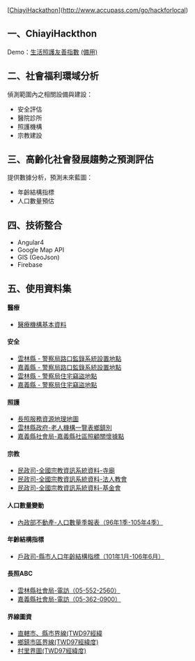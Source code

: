[[ChiayiHackathon](http://i.imgur.com/EBGyKFv.jpg)](http://www.accupass.com/go/hackforlocal)
  
## 一、ChiayiHackthon
Demo：[生活照護友善指數](https://chiayi-ht.robby570.tw/)
[(備用)](https://gmap-1499610594295.firebaseapp.com/)
  
## 二、社會福利環域分析
偵測範圍內之相關設備與建設：
+ 安全評估
+ 醫院診所
+ 照護機構
+ 宗教建設
  
## 三、高齡化社會發展趨勢之預測評估
提供數據分析，預測未來藍圖：
+ 年齡結構指標
+ 人口數量預估
  
## 四、技術整合
+ Angular4
+ Google Map API
+ GIS (GeoJson)
+ Firebase
  
## 五、使用資料集
#### 醫療
+ [醫療機構基本資料](http://data.gov.tw/node/15393)
  
#### 安全
+ [雲林縣 - 警察局路口監錄系統設置地點](http://data.gov.tw/node/37536)
+ [嘉義縣 - 警察局路口監錄系統設置地點](http://data.gov.tw/node/27066)
+ [雲林縣 - 警察局住宅竊盜地點](http://data.gov.tw/node/37554)
+ [嘉義縣 - 警察局住宅竊盜地點](http://data.gov.tw/node/27056)

#### 照護
+ [長照服務資源地理地圖](http://ltcgis.mohw.gov.tw/Index/opendata.aspx)
+ [雲林縣政府-老人機構一覽表鄉鎮別](http://data.gov.tw/node/27550)
+ [嘉義縣社會局-嘉義縣社區照顧關懷據點](http://data.gov.tw/node/24515)
  
#### 宗教
+ [民政司-全國宗教資訊系統資料-寺廟](http://data.gov.tw/node/8203)
+ [民政司-全國宗教資訊系統資料-法人教會](http://data.gov.tw/node/8204)
+ [民政司-全國宗教資訊系統資料-基金會](http://data.gov.tw/node/8205)
    
#### 人口數量變動
+ [內政部不動產-人口數量季報表（96年1季-105年4季）](https://pip.moi.gov.tw/V2/E/SCRE0103.aspx)     
  
#### 年齡結構指標
+ [戶政司-縣市人口年齡結構指標（101年1月-106年6月）](http://www.ris.gov.tw/fr/346)
  
#### 長照ABC
+ [雲林縣社會局-電訪（05-552-2560）](http://www4.yunlin.gov.tw/social/index.jsp)
+ [嘉義縣社會局-電訪（05-362-0900）](http://www.sabcc.gov.tw/)
  
#### 界線圖資
+ [直轄市、縣市界線(TWD97經緯](http://data.gov.tw/node/7442)
+ [鄉鎮市區界線(TWD97經緯度)](http://data.gov.tw/node/7441)
+ [村里界圖(TWD97經緯度)](http://data.gov.tw/node/7438)
  
